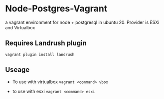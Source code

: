 # Node-Postgres-Vagrant
a vagrant environment for node + postgresql in ubuntu 20. Provider is ESXi and Virtualbox

## Requires Landrush plugin

```
vagrant plugin install landrush
```

## Useage

* To use with virtualbox `vagrant <command> vbox`

* to use with esxi `vagrant <command> esxi`
